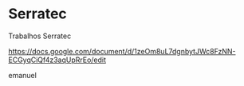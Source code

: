 # Serratec
 Trabalhos Serratec


https://docs.google.com/document/d/1zeOm8uL7dgnbytJWc8FzNN-ECGyqCiQf4z3aqUpRrEo/edit



emanuel